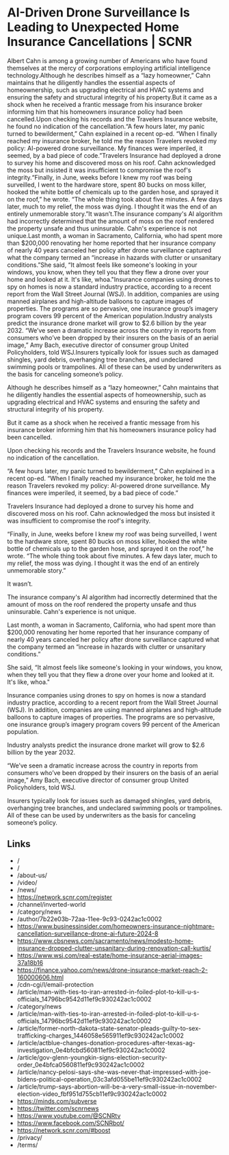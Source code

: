# AI-Driven Drone Surveillance Is Leading to Unexpected Home Insurance Cancellations | SCNR

Albert Cahn is among a growing number of Americans who have found themselves at the mercy of corporations employing artificial intelligence technology.Although he describes himself as a “lazy homeowner,” Cahn maintains that he diligently handles the essential aspects of homeownership, such as upgrading electrical and HVAC systems and ensuring the safety and structural integrity of his property.But it came as a shock when he received a frantic message from his insurance broker informing him that his homeowners insurance policy had been cancelled.Upon checking his records and the Travelers Insurance website, he found no indication of the cancellation.“A few hours later, my panic turned to bewilderment,” Cahn explained in a recent op-ed. “When I finally reached my insurance broker, he told me the reason Travelers revoked my policy: AI-powered drone surveillance. My finances were imperiled, it seemed, by a bad piece of code.”Travelers Insurance had deployed a drone to survey his home and discovered moss on his roof. Cahn acknowledged the moss but insisted it was insufficient to compromise the roof's integrity.“Finally, in June, weeks before I knew my roof was being surveilled, I went to the hardware store, spent 80 bucks on moss killer, hooked the white bottle of chemicals up to the garden hose, and sprayed it on the roof,” he wrote. “The whole thing took about five minutes. A few days later, much to my relief, the moss was dying. I thought it was the end of an entirely unmemorable story.”It wasn’t.The insurance company's AI algorithm had incorrectly determined that the amount of moss on the roof rendered the property unsafe and thus uninsurable. Cahn's experience is not unique.Last month, a woman in Sacramento, California, who had spent more than $200,000 renovating her home reported that her insurance company of nearly 40 years canceled her policy after drone surveillance captured what the company termed an “increase in hazards with clutter or unsanitary conditions.”She said, “It almost feels like someone's looking in your windows, you know, when they tell you that they flew a drone over your home and looked at it. It's like, whoa."Insurance companies using drones to spy on homes is now a standard industry practice, according to a recent report from the Wall Street Journal (WSJ). In addition, companies are using manned airplanes and high-altitude balloons to capture images of properties. The programs are so pervasive, one insurance group’s imagery program covers 99 percent of the American population.Industry analysts predict the insurance drone market will grow to $2.6 billion by the year 2032. “We’ve seen a dramatic increase across the country in reports from consumers who’ve been dropped by their insurers on the basis of an aerial image,” Amy Bach, executive director of consumer group United Policyholders, told WSJ.Insurers typically look for issues such as damaged shingles, yard debris, overhanging tree branches, and undeclared swimming pools or trampolines. All of these can be used by underwriters as the basis for canceling someone’s policy.

Although he describes himself as a “lazy homeowner,” Cahn maintains that he diligently handles the essential aspects of homeownership, such as upgrading electrical and HVAC systems and ensuring the safety and structural integrity of his property.

But it came as a shock when he received a frantic message from his insurance broker informing him that his homeowners insurance policy had been cancelled.

Upon checking his records and the Travelers Insurance website, he found no indication of the cancellation.

“A few hours later, my panic turned to bewilderment,” Cahn explained in a recent op-ed. “When I finally reached my insurance broker, he told me the reason Travelers revoked my policy: AI-powered drone surveillance. My finances were imperiled, it seemed, by a bad piece of code.”

Travelers Insurance had deployed a drone to survey his home and discovered moss on his roof. Cahn acknowledged the moss but insisted it was insufficient to compromise the roof's integrity.

“Finally, in June, weeks before I knew my roof was being surveilled, I went to the hardware store, spent 80 bucks on moss killer, hooked the white bottle of chemicals up to the garden hose, and sprayed it on the roof,” he wrote. “The whole thing took about five minutes. A few days later, much to my relief, the moss was dying. I thought it was the end of an entirely unmemorable story.”

It wasn’t.

The insurance company's AI algorithm had incorrectly determined that the amount of moss on the roof rendered the property unsafe and thus uninsurable. Cahn's experience is not unique.

Last month, a woman in Sacramento, California, who had spent more than $200,000 renovating her home reported that her insurance company of nearly 40 years canceled her policy after drone surveillance captured what the company termed an “increase in hazards with clutter or unsanitary conditions.”

She said, “It almost feels like someone's looking in your windows, you know, when they tell you that they flew a drone over your home and looked at it. It's like, whoa."

Insurance companies using drones to spy on homes is now a standard industry practice, according to a recent report from the Wall Street Journal (WSJ). In addition, companies are using manned airplanes and high-altitude balloons to capture images of properties. The programs are so pervasive, one insurance group’s imagery program covers 99 percent of the American population.

Industry analysts predict the insurance drone market will grow to $2.6 billion by the year 2032. 

“We’ve seen a dramatic increase across the country in reports from consumers who’ve been dropped by their insurers on the basis of an aerial image,” Amy Bach, executive director of consumer group United Policyholders, told WSJ.

Insurers typically look for issues such as damaged shingles, yard debris, overhanging tree branches, and undeclared swimming pools or trampolines. All of these can be used by underwriters as the basis for canceling someone’s policy.

## Links

* /
* /
* /about-us/
* /video/
* /news/
* https://network.scnr.com/register
* /channel/inverted-world
* /category/news
* /author/7b22e03b-72aa-11ee-9c93-0242ac1c0002
* https://www.businessinsider.com/homeowners-insurance-nightmare-cancellation-surveillance-drone-ai-future-2024-8
* https://www.cbsnews.com/sacramento/news/modesto-home-insurance-dropped-clutter-unsanitary-during-renovation-call-kurtis/
* https://www.wsj.com/real-estate/home-insurance-aerial-images-37a18b16
* https://finance.yahoo.com/news/drone-insurance-market-reach-2-160000606.html
* /cdn-cgi/l/email-protection
* /article/man-with-ties-to-iran-arrested-in-foiled-plot-to-kill-u-s-officials_14796bc9542d11ef9c930242ac1c0002
* /category/news
* /article/man-with-ties-to-iran-arrested-in-foiled-plot-to-kill-u-s-officials_14796bc9542d11ef9c930242ac1c0002
* /article/former-north-dakota-state-senator-pleads-guilty-to-sex-trafficking-charges_1446058e565911ef9c930242ac1c0002
* /article/actblue-changes-donation-procedures-after-texas-ag-investigation_0e4bfcbd560811ef9c930242ac1c0002
* /article/gov-glenn-youngkin-signs-election-security-order_0e4bfca0560811ef9c930242ac1c0002
* /article/nancy-pelosi-says-she-was-never-that-impressed-with-joe-bidens-political-operation_03c3afd055be11ef9c930242ac1c0002
* /article/trump-says-abortion-will-be-a-very-small-issue-in-november-election-video_fbf951d755cb11ef9c930242ac1c0002
* https://minds.com/subverse
* https://twitter.com/scnrnews
* https://www.youtube.com/@SCNRtv
* https://www.facebook.com/SCNRbot/
* https://network.scnr.com/#boost
* /privacy/
* /terms/
